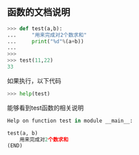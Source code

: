## 函数的文档说明

```python
>>> def test(a,b):
...     "用来完成对2个数求和"
...     print("%d"%(a+b))
... 
>>> 
>>> test(11,22)
33
```

如果执行，以下代码

```python
>>> help(test)
```

能够看到test函数的相关说明

```python
Help on function test in module __main__:

test(a, b)
    用来完成对2个数求和
(END)

```

